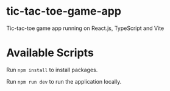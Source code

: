 # tic-tac-toe-game-app
Tic-tac-toe game app running on React.js, TypeScript and Vite

# Available Scripts

Run `npm install` to install packages.

Run `npm run dev` to run the application locally.
